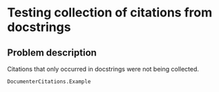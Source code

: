 # Testing collection of citations from docstrings


## Problem description


Citations that only occurred in docstrings were not being collected.

```@docs
DocumenterCitations.Example
```
